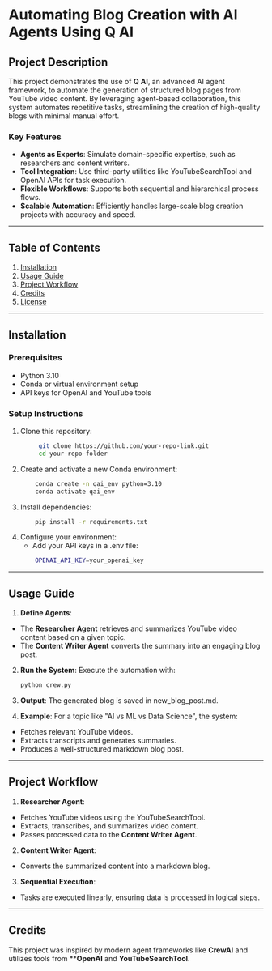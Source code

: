 # Automating Blog Creation with AI Agents Using Q AI

## Project Description
This project demonstrates the use of **Q AI**, an advanced AI agent framework, to automate the generation of structured blog pages from YouTube video content. By leveraging agent-based collaboration, this system automates repetitive tasks, streamlining the creation of high-quality blogs with minimal manual effort.

### Key Features
- **Agents as Experts**: Simulate domain-specific expertise, such as researchers and content writers.
- **Tool Integration**: Use third-party utilities like YouTubeSearchTool and OpenAI APIs for task execution.
- **Flexible Workflows**: Supports both sequential and hierarchical process flows.
- **Scalable Automation**: Efficiently handles large-scale blog creation projects with accuracy and speed.

---

## Table of Contents
1. [Installation](#installation)
2. [Usage Guide](#usage-guide)
3. [Project Workflow](#project-workflow)
4. [Credits](#credits)
5. [License](#license)

---

## Installation

### Prerequisites
- Python 3.10
- Conda or virtual environment setup
- API keys for OpenAI and YouTube tools

### Setup Instructions
1. Clone this repository:
   ```bash
        git clone https://github.com/your-repo-link.git
        cd your-repo-folder

2. Create and activate a new Conda environment:
    ```bash
        conda create -n qai_env python=3.10
        conda activate qai_env


3. Install dependencies:
    ```bash
        pip install -r requirements.txt


4. Configure your environment:
    - Add your API keys in a .env file: 
    ```bash
        OPENAI_API_KEY=your_openai_key


---
## Usage Guide

1. **Define Agents**:
- The **Researcher Agent** retrieves and summarizes YouTube video content based on a given topic.
- The **Content Writer Agent** converts the summary into an engaging blog post.

2. **Run the System**: Execute the automation with:
    ```bash
    python crew.py

3. **Output**: The generated blog is saved in new_blog_post.md.

4. **Example**: For a topic like "AI vs ML vs Data Science", the system:
  
- Fetches relevant YouTube videos.
- Extracts transcripts and generates summaries.
- Produces a well-structured markdown blog post.

---
## Project Workflow
1. **Researcher Agent**:

- Fetches YouTube videos using the YouTubeSearchTool.
- Extracts, transcribes, and summarizes video content.
- Passes processed data to the **Content Writer Agent**.

2. **Content Writer Agent**:

- Converts the summarized content into a markdown blog.

3. **Sequential Execution**:

- Tasks are executed linearly, ensuring data is processed in logical steps.

---
## Credits
This project was inspired by modern agent frameworks like **CrewAI** and utilizes tools from ****OpenAI** and **YouTubeSearchTool**.